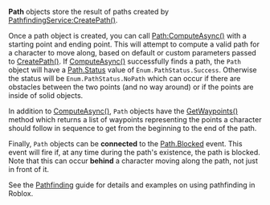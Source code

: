 **Path** objects store the result of paths created by [PathfindingService:CreatePath()](https://developer.roblox.com/api-reference/function/PathfindingService/CreatePath).

Once a path object is created, you can call [Path:ComputeAsync()](https://developer.roblox.com/api-reference/function/Path/ComputeAsync) with a starting point and ending point. This will attempt to compute a valid path for a character to move along, based on default or custom parameters passed to [CreatePath()](https://developer.roblox.com/api-reference/function/PathfindingService/CreatePath). If [ComputeAsync()](https://developer.roblox.com/api-reference/function/Path/ComputeAsync) successfully finds a path, the `Path` object will have a [Path.Status](https://developer.roblox.com/api-reference/property/Path/Status) value of `Enum.PathStatus.Success`. Otherwise the status will be `Enum.PathStatus.NoPath` which can occur if there are obstacles between the two points (and no way around) or if the points are inside of solid objects.

In addition to [ComputeAsync()](https://developer.roblox.com/api-reference/function/Path/ComputeAsync), `Path` objects have the [GetWaypoints()](https://developer.roblox.com/api-reference/function/Path/GetWaypoints) method which returns a list of waypoints representing the points a character should follow in sequence to get from the beginning to the end of the path.

Finally, `Path` objects can be **connected** to the [Path.Blocked](https://developer.roblox.com/api-reference/event/Path/Blocked) event. This event will fire if, at any time during the path's existence, the path is blocked. Note that this can occur **behind** a character moving along the path, not just in front of it.

See the [Pathfinding](https://developer.roblox.com/search#stq=Pathfinding) guide for details and examples on using pathfinding in Roblox.